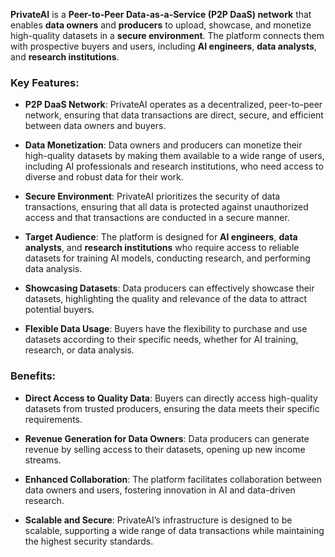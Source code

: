 **PrivateAI** is a **Peer-to-Peer Data-as-a-Service (P2P DaaS) network** that enables **data owners** and **producers** to upload, showcase, and monetize high-quality datasets in a **secure environment**. The platform connects them with prospective buyers and users, including **AI engineers**, **data analysts**, and **research institutions**.

### Key Features:

- **P2P DaaS Network**: PrivateAI operates as a decentralized, peer-to-peer network, ensuring that data transactions are direct, secure, and efficient between data owners and buyers.

- **Data Monetization**: Data owners and producers can monetize their high-quality datasets by making them available to a wide range of users, including AI professionals and research institutions, who need access to diverse and robust data for their work.

- **Secure Environment**: PrivateAI prioritizes the security of data transactions, ensuring that all data is protected against unauthorized access and that transactions are conducted in a secure manner.

- **Target Audience**: The platform is designed for **AI engineers**, **data analysts**, and **research institutions** who require access to reliable datasets for training AI models, conducting research, and performing data analysis.

- **Showcasing Datasets**: Data producers can effectively showcase their datasets, highlighting the quality and relevance of the data to attract potential buyers.

- **Flexible Data Usage**: Buyers have the flexibility to purchase and use datasets according to their specific needs, whether for AI training, research, or data analysis.

### Benefits:

- **Direct Access to Quality Data**: Buyers can directly access high-quality datasets from trusted producers, ensuring the data meets their specific requirements.
  
- **Revenue Generation for Data Owners**: Data producers can generate revenue by selling access to their datasets, opening up new income streams.
  
- **Enhanced Collaboration**: The platform facilitates collaboration between data owners and users, fostering innovation in AI and data-driven research.

- **Scalable and Secure**: PrivateAI’s infrastructure is designed to be scalable, supporting a wide range of data transactions while maintaining the highest security standards.
